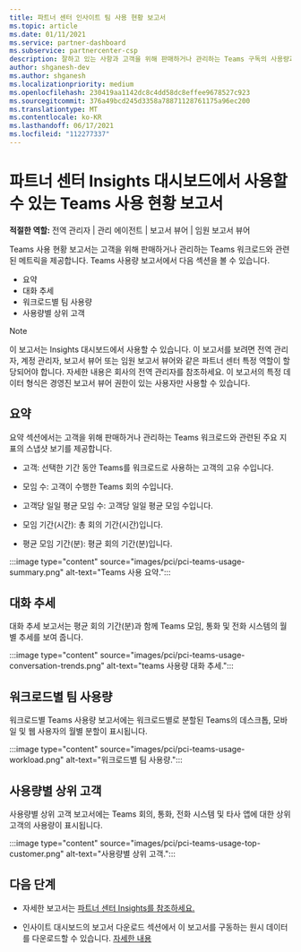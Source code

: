 ```yaml
---
title: 파트너 센터 인사이트 팀 사용 현황 보고서
ms.topic: article
ms.date: 01/11/2021
ms.service: partner-dashboard
ms.subservice: partnercenter-csp
description: 잘하고 있는 사항과 고객을 위해 판매하거나 관리하는 Teams 구독의 사용량과 관련하여 개선할 수 있는 위치를 확인합니다.
author: shganesh-dev
ms.author: shganesh
ms.localizationpriority: medium
ms.openlocfilehash: 230419aa1142dc8c4dd58dc8effee9678527c923
ms.sourcegitcommit: 376a49bcd245d3358a78871128761175a96ec200
ms.translationtype: MT
ms.contentlocale: ko-KR
ms.lasthandoff: 06/17/2021
ms.locfileid: "112277337"
---
```

# <a name="teams-usage-report-available-from-the-partner-center-insights-dashboard"></a>파트너 센터 Insights 대시보드에서 사용할 수 있는 Teams 사용 현황 보고서

**적절한 역할:** 전역 관리자 | 관리 에이전트 | 보고서 뷰어 | 임원 보고서 뷰어

Teams 사용 현황 보고서는 고객을 위해 판매하거나 관리하는 Teams 워크로드와 관련된 메트릭을 제공합니다. Teams 사용량 보고서에서 다음 섹션을 볼 수 있습니다.

- 요약
- 대화 추세
- 워크로드별 팀 사용량
- 사용량별 상위 고객

 > [!NOTE]
 > 이 보고서는 Insights 대시보드에서 사용할 수 있습니다. 이 보고서를 보려면 전역 관리자, 계정 관리자, 보고서 뷰어 또는 임원 보고서 뷰어와 같은 파트너 센터 특정 역할이 할당되어야 합니다. 자세한 내용은 회사의 전역 관리자를 참조하세요. 이 보고서의 특정 데이터 형식은 경영진 보고서 뷰어 권한이 있는 사용자만 사용할 수 있습니다.

## <a name="summary"></a>요약

요약 섹션에서는 고객을 위해 판매하거나 관리하는 Teams 워크로드와 관련된 주요 지표의 스냅샷 보기를 제공합니다.  

- 고객: 선택한 기간 동안 Teams를 워크로드로 사용하는 고객의 고유 수입니다.

- 모임 수: 고객이 수행한 Teams 회의 수입니다.

- 고객당 일일 평균 모임 수: 고객당 일일 평균 모임 수입니다. 

- 모임 기간(시간): 총 회의 기간(시간)입니다. 

- 평균 모임 기간(분): 평균 회의 기간(분)입니다. 

:::image type="content" source="images/pci/pci-teams-usage-summary.png" alt-text="Teams 사용 요약.":::

## <a name="conversations-trend"></a>대화 추세

대화 추세 보고서는 평균 회의 기간(분)과 함께 Teams 모임, 통화 및 전화 시스템의 월별 추세를 보여 줍니다.

:::image type="content" source="images/pci/pci-teams-usage-conversation-trends.png" alt-text="teams 사용량 대화 추세.":::

## <a name="teams-usage-by-workloads"></a>워크로드별 팀 사용량

워크로드별 Teams 사용량 보고서에는 워크로드별로 분할된 Teams의 데스크톱, 모바일 및 웹 사용자의 월별 분할이 표시됩니다.

:::image type="content" source="images/pci/pci-teams-usage-workload.png" alt-text="워크로드별 팀 사용량.":::

## <a name="top-customers-by-usage"></a>사용량별 상위 고객

사용량별 상위 고객 보고서에는 Teams 회의, 통화, 전화 시스템 및 타사 앱에 대한 상위 고객의 사용량이 표시됩니다.

:::image type="content" source="images/pci/pci-teams-usage-top-customer.png" alt-text="사용량별 상위 고객.":::

## <a name="next-steps"></a>다음 단계

- 자세한 보고서는 [파트너 센터 Insights를 참조하세요.](partner-center-insights.md)

- 인사이트 대시보드의 보고서 다운로드 섹션에서 이 보고서를 구동하는 원시 데이터를 다운로드할 수 있습니다. [자세한 내용](pci-download-reports.md) 
